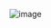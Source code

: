 

  ![image](https://github.com/user-attachments/assets/0633c161-f74f-4775-bf70-70a805598c8f)
















